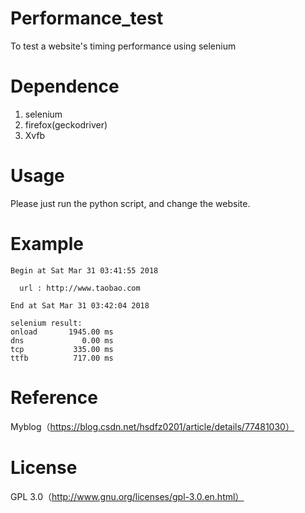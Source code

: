 # Performance_test
To test a website's timing performance using selenium 

# Dependence
1. selenium
2. firefox(geckodriver)
3. Xvfb

# Usage
Please just run the python script, and change the website.

# Example
```
Begin at Sat Mar 31 03:41:55 2018 

  url : http://www.taobao.com

End at Sat Mar 31 03:42:04 2018 

selenium result:
onload       1945.00 ms
dns             0.00 ms
tcp           335.00 ms
ttfb          717.00 ms
```
# Reference
Myblog（https://blog.csdn.net/hsdfz0201/article/details/77481030）

# License
GPL 3.0（http://www.gnu.org/licenses/gpl-3.0.en.html）
